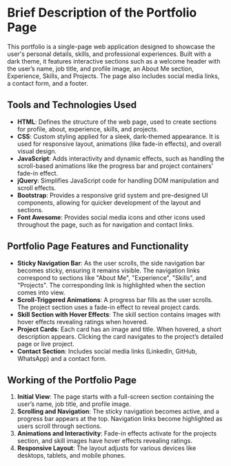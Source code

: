 <h1>Brief Description of the Portfolio Page</h1>
    <p>This portfolio is a single-page web application designed to showcase the user's personal details, skills, and professional experiences. Built with a dark theme, it features interactive sections such as a welcome header with the user’s name, job title, and profile image, an About Me section, Experience, Skills, and Projects. The page also includes social media links, a contact form, and a footer.</p>
    <h2>Tools and Technologies Used</h2>
    <ul>
        <li><strong>HTML</strong>: Defines the structure of the web page, used to create sections for profile, about, experience, skills, and projects.</li>
        <li><strong>CSS</strong>: Custom styling applied for a sleek, dark-themed appearance. It is used for responsive layout, animations (like fade-in effects), and overall visual design.</li>
        <li><strong>JavaScript</strong>: Adds interactivity and dynamic effects, such as handling the scroll-based animations like the progress bar and project containers’ fade-in effect.</li>
        <li><strong>jQuery</strong>: Simplifies JavaScript code for handling DOM manipulation and scroll effects.</li>
        <li><strong>Bootstrap</strong>: Provides a responsive grid system and pre-designed UI components, allowing for quicker development of the layout and sections.</li>
        <li><strong>Font Awesome</strong>: Provides social media icons and other icons used throughout the page, such as for navigation and contact links.</li>
    </ul>
    <h2>Portfolio Page Features and Functionality</h2>
    <ul>
        <li><strong>Sticky Navigation Bar</strong>: As the user scrolls, the side navigation bar becomes sticky, ensuring it remains visible. The navigation links correspond to sections like "About Me", "Experience", "Skills", and "Projects". The corresponding link is highlighted when the section comes into view.</li>
        <li><strong>Scroll-Triggered Animations</strong>: A progress bar fills as the user scrolls. The project section uses a fade-in effect to reveal project cards.</li>
        <li><strong>Skill Section with Hover Effects</strong>: The skill section contains images with hover effects revealing ratings when hovered.</li>
        <li><strong>Project Cards</strong>: Each card has an image and title. When hovered, a short description appears. Clicking the card navigates to the project’s detailed page or live project.</li>
        <li><strong>Contact Section</strong>: Includes social media links (LinkedIn, GitHub, WhatsApp) and a contact form.</li>
    </ul>
    <h2>Working of the Portfolio Page</h2>
    <ol>
        <li><strong>Initial View</strong>: The page starts with a full-screen section containing the user’s name, job title, and profile image.</li>
        <li><strong>Scrolling and Navigation</strong>: The sticky navigation becomes active, and a progress bar appears at the top. Navigation links become highlighted as users scroll through sections.</li>
        <li><strong>Animations and Interactivity</strong>: Fade-in effects activate for the projects section, and skill images have hover effects revealing ratings.</li>
        <li><strong>Responsive Layout</strong>: The layout adjusts for various devices like desktops, tablets, and mobile phones.</li>
    </ol>
